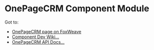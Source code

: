 # OnePageCRM Component Module

Got to:

* [OnePageCRM page on FoxWeave](http://www.foxweave.com/apps-and-dbs/onepagecrm/)
* [Component Dev Wiki...](https://github.com/FoxWeave/components/wiki/FoxWeave%20Component%20Dev%20Wiki)
* [OnePageCRM API Docs...](http://www.onepagecrm.com/api/sales-crm-api.html)

